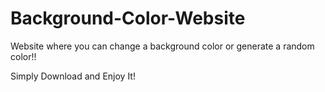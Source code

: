 # Background-Color-Website

Website where you can change a background color or generate a random color!!

Simply Download and Enjoy It!
